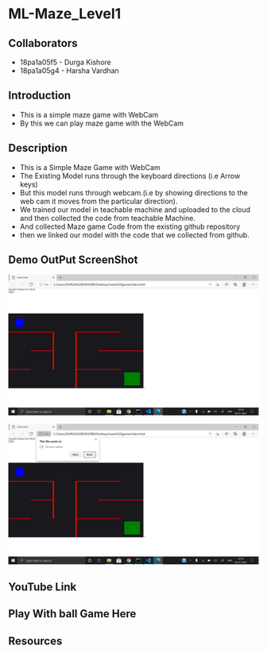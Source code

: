 # ML-Maze_Level1

## Collaborators
 
- 18pa1a05f5 - Durga Kishore
- 18pa1a05g4 - Harsha Vardhan

## Introduction
- This is a simple maze game with WebCam
- By this we can play maze game with the WebCam

## Description
- This is a Simple Maze Game with WebCam
- The Existing Model runs through the keyboard directions (i.e Arrow keys)
- But this model runs through webcam.(i.e by showing directions to the web cam it moves from the particular direction).
- We trained our model in teachable machine and uploaded to the cloud and then collected the code from teachable Machine.
- And collected Maze game Code from the existing github repository
- then we linked our model with the code that we collected from github.

## Demo OutPut ScreenShot
![Screenshot 1](https://raw.githubusercontent.com/TalluriDurgaKishore/ML-Maze_Level1/main/ML%20level1-1.png)

![Screenshot 1](https://raw.githubusercontent.com/TalluriDurgaKishore/ML-Maze_Level1/main/ML%20Level1-2.png)
## YouTube Link


## Play With ball Game Here


## Resources

